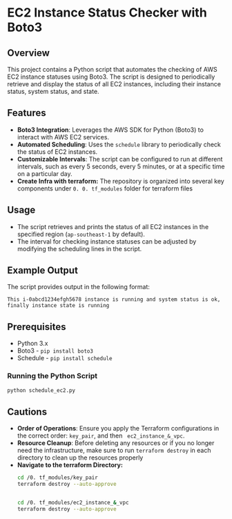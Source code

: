 # EC2 Instance Status Checker with Boto3

## Overview

This project contains a Python script that automates the checking of AWS EC2 instance statuses using Boto3. The script is designed to periodically retrieve and display the status of all EC2 instances, including their instance status, system status, and state.

## Features

- **Boto3 Integration**: Leverages the AWS SDK for Python (Boto3) to interact with AWS EC2 services.
- **Automated Scheduling**: Uses the `schedule` library to periodically check the status of EC2 instances.
- **Customizable Intervals**: The script can be configured to run at different intervals, such as every 5 seconds, every 5 minutes, or at a specific time on a particular day.
- **Create Infra with terraform:** The repository is organized into several key components under ```0. 0. tf_modules``` folder for terraform files

## Usage

- The script retrieves and prints the status of all EC2 instances in the specified region (`ap-southeast-1` by default).
- The interval for checking instance statuses can be adjusted by modifying the scheduling lines in the script.

## Example Output

The script provides output in the following format:

```
This i-0abcd1234efgh5678 instance is running and system status is ok, finally instance state is running
```

## Prerequisites

- Python 3.x
- Boto3 - ```pip install boto3```
- Schedule - ```pip install schedule```


### Running the Python Script
   ```bash
   python schedule_ec2.py
   ```


## Cautions

- **Order of Operations**: Ensure you apply the Terraform configurations in the correct order: `key_pair`, and then ` ec2_instance_&_vpc`.
- **Resource Cleanup**: Before deleting any resources or if you no longer need the infrastructure, make sure to run `terraform destroy` in each directory to clean up the resources properly
- **Navigate to the terraform Directory:**
  ```bash
  cd /0. tf_modules/key_pair
  terraform destroy --auto-approve


  cd /0. tf_modules/ec2_instance_&_vpc
  terraform destroy --auto-approve
  ```

